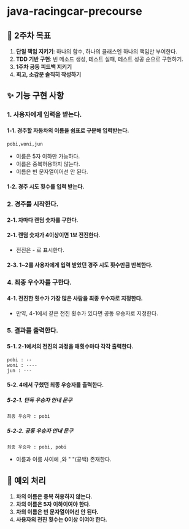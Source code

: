 # java-racingcar-precourse

## 🏃 2주차 목표

1. **단일 책임 지키기**: 하나의 함수, 하나의 클래스엔 하나의 책임만 부여한다.
2. **TDD 기반 구현**: 빈 메소드 생성, 테스트 실패, 테스트 성공 순으로 구현하기.
3. **1주차 공동 피드백 지키기**
4. **회고, 소감문 솔직히 작성하기**

## ✨ 기능 구현 사항

### 1. 사용자에게 입력을 받는다.

#### 1-1. 경주할 자동차의 이름을 쉼표로 구분해 입력받는다.

```
pobi,woni,jun
```

- 이름은 5자 이하만 가능하다.
- 이름은 중복허용하지 않는다.
- 이름은 빈 문자열이어선 안 된다.

#### 1-2. 경주 시도 횟수를 입력 받는다.

### 2. 경주를 시작한다.

#### 2-1. 차마다 랜덤 숫자를 구한다.

#### 2-1. 랜덤 숫자가 4이상이면 1보 전진한다.

- 전진은 - 로 표시한다.

#### 2-3. 1~2를 사용자에게 입력 받았던 경주 시도 횟수만큼 반복한다.

### 4. 최종 우수자를 구한다.

#### 4-1. 전진한 횟수가 가장 많은 사람을 최종 우수자로 지정한다.

- 만약, 4-1에서 같은 전진 횟수가 있다면 공동 우승자로 지정한다.

### 5. 결과를 출력한다.

#### 5-1. 2-1에서의 전진의 과정을 매횟수마다 각각 출력한다.

```
pobi : --
woni : ----
jun : ---
```

#### 5-2. 4에서 구했던 최종 우승자를 출력한다.

##### 5-2-1. 단독 우승자 안내 문구

```
최종 우승자 : pobi
```

##### 5-2-2. 공동 우승자 안내 문구

```
최종 우승자 : pobi, pobi
```

- 이름과 이름 사이에 ,와 " "(공백) 존재한다.

## 🚫 예외 처리

1. **차의 이름은 중복 허용하지 않는다.**
2. **차의 이름은 5자 이하이여야 한다.**
3. **차의 이름은 빈 문자열이어선 안 된다.**
4. **사용자의 전진 횟수는 0이상 이여야 한다.**